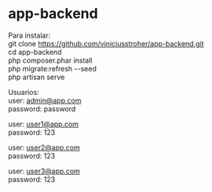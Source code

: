 # app-backend

Para instalar:  
git clone https://github.com/viniciusstroher/app-backend.git  
cd app-backend  
php composer.phar install  
php migrate:refresh --seed  
php artisan serve  
  

Usuarios:  
user: admin@app.com  
password: password  
  
user: user1@app.com  
password: 123  
  
user: user2@app.com  
password: 123  
  
user: user3@app.com  
password: 123  
  
